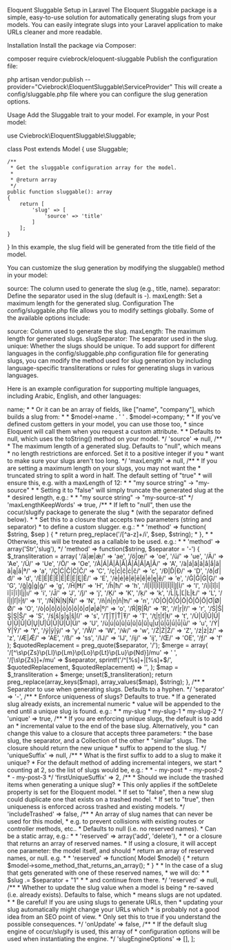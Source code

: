 Eloquent Sluggable Setup in Laravel
The Eloquent Sluggable package is a simple, easy-to-use solution for automatically generating slugs from your models. You can easily integrate slugs into your Laravel application to make URLs cleaner and more readable.

Installation
Install the package via Composer:

composer require cviebrock/eloquent-sluggable
Publish the configuration file:

php artisan vendor:publish --provider="Cviebrock\EloquentSluggable\ServiceProvider"
This will create a config/sluggable.php file where you can configure the slug generation options.

Usage
Add the Sluggable trait to your model. For example, in your Post model:

use Cviebrock\EloquentSluggable\Sluggable;

class Post extends Model
{
    use Sluggable;

    /**
     * Get the sluggable configuration array for the model.
     *
     * @return array
     */
    public function sluggable(): array
    {
        return [
            'slug' => [
                'source' => 'title'
            ]
        ];
    }
}
In this example, the slug field will be generated from the title field of the model.

You can customize the slug generation by modifying the sluggable() method in your model:

source: The column used to generate the slug (e.g., title, name).
separator: Define the separator used in the slug (default is -).
maxLength: Set a maximum length for the generated slug.
Configuration
The config/sluggable.php file allows you to modify settings globally. Some of the available options include:

source: Column used to generate the slug.
maxLength: The maximum length for generated slugs.
slugSeparator: The separator used in the slug.
unique: Whether the slugs should be unique.
To add support for different languages in the config/sluggable.php configuration file for generating slugs, you can modify the method used for slug generation by including language-specific transliterations or rules for generating slugs in various languages.

Here is an example configuration for supporting multiple languages, including Arabic, English, and other languages:
<?php

return [

    /**
     * What attributes do we use to build the slug?
     * This can be a single field, like "name" which will build a slug from:
     *
     *     $model->name;
     *
     * Or it can be an array of fields, like ["name", "company"], which builds a slug from:
     *
     *     $model->name . ' ' . $model->company;
     *
     * If you've defined custom getters in your model, you can use those too,
     * since Eloquent will call them when you request a custom attribute.
     *
     * Defaults to null, which uses the toString() method on your model.
     */

    'source' => null,

    /**
     * The maximum length of a generated slug.  Defaults to "null", which means
     * no length restrictions are enforced.  Set it to a positive integer if you
     * want to make sure your slugs aren't too long.
     */

    'maxLength' => null,

    /**
     * If you are setting a maximum length on your slugs, you may not want the
     * truncated string to split a word in half.  The default setting of "true"
     * will ensure this, e.g. with a maxLength of 12:
     *
     *   "my source string" -> "my-source"
     *
     * Setting it to "false" will simply truncate the generated slug at the
     * desired length, e.g.:
     *
     *   "my source string" -> "my-source-st"
     */

    'maxLengthKeepWords' => true,

    /**
     * If left to "null", then use the cocur/slugify package to generate the slug
     * (with the separator defined below).
     *
     * Set this to a closure that accepts two parameters (string and separator)
     * to define a custom slugger.  e.g.:
     *
     *    'method' => function( $string, $sep ) {
     *       return preg_replace('/[^a-z]+/i', $sep, $string);
     *    },
     *
     * Otherwise, this will be treated as a callable to be used.  e.g.:
     *
     *    'method' => array('Str','slug'),
     */

    'method' => function($string, $separator = '-') {
        $_transliteration = array(
            '/ä|æ|ǽ/' => 'ae',
            '/ö|œ/' => 'oe',
            '/ü/' => 'ue',
            '/Ä/' => 'Ae',
            '/Ü/' => 'Ue',
            '/Ö/' => 'Oe',
            '/À|Á|Â|Ã|Å|Ǻ|Ā|Ă|Ą|Ǎ/' => 'A',
            '/à|á|â|ã|å|ǻ|ā|ă|ą|ǎ|ª/' => 'a',
            '/Ç|Ć|Ĉ|Ċ|Č/' => 'C',
            '/ç|ć|ĉ|ċ|č/' => 'c',
            '/Ð|Ď|Đ/' => 'D',
            '/ð|ď|đ/' => 'd',
            '/È|É|Ê|Ë|Ē|Ĕ|Ė|Ę|Ě/' => 'E',
            '/è|é|ê|ë|ē|ĕ|ė|ę|ě/' => 'e',
            '/Ĝ|Ğ|Ġ|Ģ/' => 'G',
            '/ĝ|ğ|ġ|ģ/' => 'g',
            '/Ĥ|Ħ/' => 'H',
            '/ĥ|ħ/' => 'h',
            '/Ì|Í|Î|Ï|Ĩ|Ī|Ĭ|Ǐ|Į|İ/' => 'I',
            '/ì|í|î|ï|ĩ|ī|ĭ|ǐ|į|ı/' => 'i',
            '/Ĵ/' => 'J',
            '/ĵ/' => 'j',
            '/Ķ/' => 'K',
            '/ķ/' => 'k',
            '/Ĺ|Ļ|Ľ|Ŀ|Ł/' => 'L',
            '/ĺ|ļ|ľ|ŀ|ł/' => 'l',
            '/Ñ|Ń|Ņ|Ň/' => 'N',
            '/ñ|ń|ņ|ň|ŉ/' => 'n',
            '/Ò|Ó|Ô|Õ|Ō|Ŏ|Ǒ|Ő|Ơ|Ø|Ǿ/' => 'O',
            '/ò|ó|ô|õ|ō|ŏ|ǒ|ő|ơ|ø|ǿ|º/' => 'o',
            '/Ŕ|Ŗ|Ř/' => 'R',
            '/ŕ|ŗ|ř/' => 'r',
            '/Ś|Ŝ|Ş|Ș|Š/' => 'S',
            '/ś|ŝ|ş|ș|š|ſ/' => 's',
            '/Ţ|Ț|Ť|Ŧ/' => 'T',
            '/ţ|ț|ť|ŧ/' => 't',
            '/Ù|Ú|Û|Ũ|Ū|Ŭ|Ů|Ű|Ų|Ư|Ǔ|Ǖ|Ǘ|Ǚ|Ǜ/' => 'U',
            '/ù|ú|û|ũ|ū|ŭ|ů|ű|ų|ư|ǔ|ǖ|ǘ|ǚ|ǜ/' => 'u',
            '/Ý|Ÿ|Ŷ/' => 'Y',
            '/ý|ÿ|ŷ/' => 'y',
            '/Ŵ/' => 'W',
            '/ŵ/' => 'w',
            '/Ź|Ż|Ž/' => 'Z',
            '/ź|ż|ž/' => 'z',
            '/Æ|Ǽ/' => 'AE',
            '/ß/' => 'ss',
            '/Ĳ/' => 'IJ',
            '/ĳ/' => 'ij',
            '/Œ/' => 'OE',
            '/ƒ/' => 'f'
        );

        $quotedReplacement = preg_quote($separator, '/');
        $merge = array(
            '/[^\s\p{Zs}\p{Ll}\p{Lm}\p{Lo}\p{Lt}\p{Lu}\p{Nd}]/mu' => ' ',
            '/[\s\p{Zs}]+/mu' => $separator,
            sprintf('/^[%s]+|[%s]+$/', $quotedReplacement, $quotedReplacement) => '',
        );
        $map = $_transliteration + $merge;
        unset($_transliteration);
        return preg_replace(array_keys($map), array_values($map), $string);
    },

    /**
     * Separator to use when generating slugs.  Defaults to a hyphen.
     */

    'separator' => '-',

    /**
     * Enforce uniqueness of slugs?  Defaults to true.
     * If a generated slug already exists, an incremental numeric
     * value will be appended to the end until a unique slug is found.  e.g.:
     *
     *     my-slug
     *     my-slug-1
     *     my-slug-2
     */

    'unique' => true,

    /**
     * If you are enforcing unique slugs, the default is to add an
     * incremental value to the end of the base slug.  Alternatively, you
     * can change this value to a closure that accepts three parameters:
     * the base slug, the separator, and a Collection of the other
     * "similar" slugs.  The closure should return the new unique
     * suffix to append to the slug.
     */
    
    'uniqueSuffix' => null,

    /**
     * What is the first suffix to add to a slug to make it unique?
     * For the default method of adding incremental integers, we start
     * counting at 2, so the list of slugs would be, e.g.:
     *
     *   - my-post
     *   - my-post-2
     *   - my-post-3
     */
    'firstUniqueSuffix' => 2,

    /**
     * Should we include the trashed items when generating a unique slug?
     * This only applies if the softDelete property is set for the Eloquent model.
     * If set to "false", then a new slug could duplicate one that exists on a trashed model.
     * If set to "true", then uniqueness is enforced across trashed and existing models.
     */

    'includeTrashed' => false,

    /**
     * An array of slug names that can never be used for this model,
     * e.g. to prevent collisions with existing routes or controller methods, etc..
     * Defaults to null (i.e. no reserved names).
     * Can be a static array, e.g.:
     *
     *    'reserved' => array('add', 'delete'),
     *
     * or a closure that returns an array of reserved names.
     * If using a closure, it will accept one parameter: the model itself, and should
     * return an array of reserved names, or null. e.g.
     *
     *    'reserved' => function( Model $model) {
     *      return $model->some_method_that_returns_an_array();
     *    }
     *
     * In the case of a slug that gets generated with one of these reserved names,
     * we will do:
     *
     *    $slug .= $separator + "1"
     *
     * and continue from there.
     */

    'reserved' => null,

    /**
     * Whether to update the slug value when a model is being
     * re-saved (i.e. already exists).  Defaults to false, which
     * means slugs are not updated.
     *
     * Be careful! If you are using slugs to generate URLs, then
     * updating your slug automatically might change your URLs which
     * is probably not a good idea from an SEO point of view.
     * Only set this to true if you understand the possible consequences.
     */
    
    'onUpdate' => false,

    /**
     * If the default slug engine of cocur/slugify is used, this array of
     * configuration options will be used when instantiating the engine.
     */
    'slugEngineOptions' => [],

];
